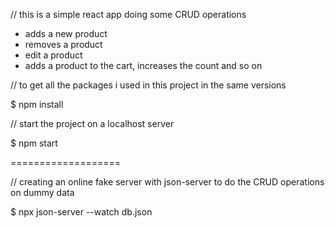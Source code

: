 // this is a simple react app doing some CRUD operations 

- adds a new product
- removes a product
- edit a product
- adds a product to the cart, increases the count and so on



// to get all the packages i used in this project in the same versions

$ npm install 

//  start the project on a localhost server 

$ npm start 

===================

// creating an online fake server with json-server to do the CRUD operations on dummy data 

$ npx json-server --watch db.json





